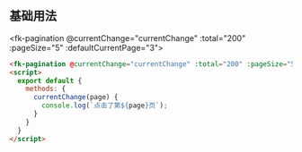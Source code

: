 ## 基础用法
<fk-pagination @currentChange="currentChange" :total="200" :pageSize="5" :defaultCurrentPage="3"></fk-pagination>
<script>
  export default {
    methods: {
      currentChange(page) {
        console.log(`点击了第${page}页`);
      }
    }
  }
</script>

```html
<fk-pagination @currentChange="currentChange" :total="200" :pageSize="5" :defaultCurrentPage="3"></fk-pagination>
<script>
  export default {
    methods: {
      currentChange(page) {
        console.log(`点击了第${page}页`);
      }
    }
  }
</script>
````